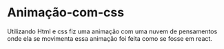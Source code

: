 # Animação-com-css
Utilizando Html e css fiz uma animação com uma nuvem de pensamentos onde ela se movimenta essa animação foi feita como se fosse em react.
